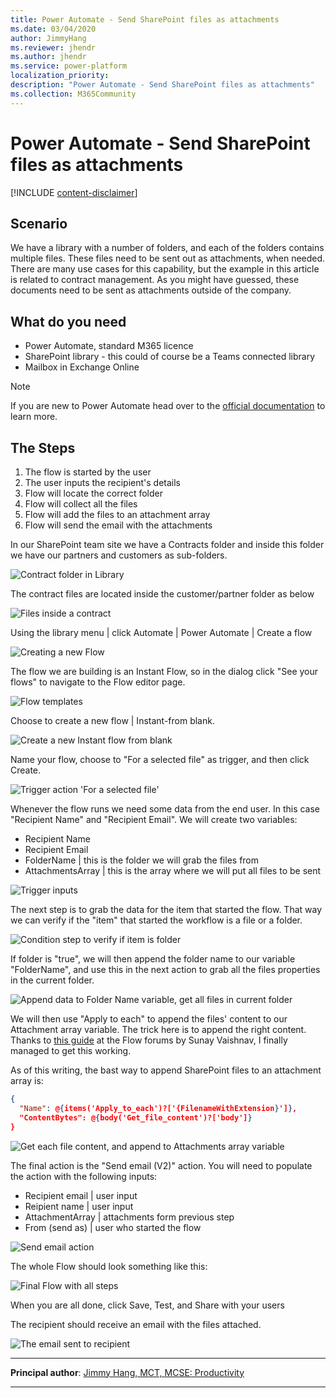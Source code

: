 ```yaml
---
title: Power Automate - Send SharePoint files as attachments
ms.date: 03/04/2020
author: JimmyHang
ms.reviewer: jhendr
ms.author: jhendr
ms.service: power-platform
localization_priority: 
description: "Power Automate - Send SharePoint files as attachments"
ms.collection: M365Community
---
```


# Power Automate - Send SharePoint files as attachments

[!INCLUDE [content-disclaimer](includes/content-disclaimer.md)]

## Scenario

We have a library with a number of folders, and each of the folders contains multiple files. These files need to be sent out as attachments, when needed. There are many use cases for this capability, but the example in this article is related to contract management. As you might have guessed, these documents need to be sent as attachments outside of the company.

## What do you need

* Power Automate, standard M365 licence
* SharePoint library - this could of course be a Teams connected library
* Mailbox in Exchange Online

> [!NOTE]
> If you are new to Power Automate head over to the [official documentation](https://docs.microsoft.com/power-automate/) to learn more.

## The Steps

1. The flow is started by the user
2. The user inputs the recipient's details
3. Flow will locate the correct folder
4. Flow will collect all the files
5. Flow will add the files to an attachment array
6. Flow will send the email with the attachments

In our SharePoint team site we have a Contracts folder and inside this folder we have our partners and customers as sub-folders.

![Contract folder in Library](media/power-automate-send-sharepoint-files-as-attachments/powerautomate-sendasattachment01.png)

The contract files are located inside the customer/partner folder as below

![Files inside a contract](media/power-automate-send-sharepoint-files-as-attachments/powerautomate-sendasattachment02.png)

Using the library menu | click Automate | Power Automate | Create a flow

![Creating a new Flow](media/power-automate-send-sharepoint-files-as-attachments/powerautomate-sendasattachment03.png)

The flow we are building is an Instant Flow, so in the dialog click "See your flows" to navigate to the Flow editor page.

![Flow templates](media/power-automate-send-sharepoint-files-as-attachments/powerautomate-sendasattachment04.png)

Choose to create a new flow | Instant-from blank.

![Create a new Instant flow from blank](media/power-automate-send-sharepoint-files-as-attachments/powerautomate-sendasattachment05.png)

Name your flow, choose to "For a selected file" as trigger, and then click Create.

![Trigger action 'For a selected file'](media/power-automate-send-sharepoint-files-as-attachments/powerautomate-sendasattachment06.png)

Whenever the flow runs we need some data from the end user. In this case "Recipient Name" and "Recipient Email". We will create two variables:

* Recipient Name
* Recipient Email
* FolderName | this is the folder we will grab the files from
* AttachmentsArray | this is the array where we will put all files to be sent

![Trigger inputs](media/power-automate-send-sharepoint-files-as-attachments/powerautomate-sendasattachment07.png)

The next step is to grab the data for the item that started the flow. That way we can verify if the "item" that started the workflow is a file or a folder.

![Condition step to verify if item is folder](media/power-automate-send-sharepoint-files-as-attachments/powerautomate-sendasattachment08.png)

If folder is "true", we will then append the folder name to our variable "FolderName", and use this in the next action to grab all the files properties in the current folder.

![Append data to Folder Name variable, get all files in current folder](media/power-automate-send-sharepoint-files-as-attachments/powerautomate-sendasattachment09.png)

We will then use "Apply to each" to append the files' content to our Attachment array variable. The trick here is to append the right content. Thanks to [this guide](https://flow.microsoft.com/blog/multiple-attachments-single-email/) at the Flow forums by Sunay Vaishnav, I finally managed to get this working.

As of this writing, the bast way to append SharePoint files to an attachment array is:

``` json
{
  "Name": @{items('Apply_to_each')?['{FilenameWithExtension}']},
  "ContentBytes": @{body('Get_file_content')?['body']}
}
```

![Get each file content, and append to Attachments array variable](media/power-automate-send-sharepoint-files-as-attachments/powerautomate-sendasattachment10.png)

The final action is the "Send email (V2)" action. You will need to populate the action with the following inputs:

* Recipient email | user input
* Reipient name | user input
* AttachmentArray | attachments form previous step
* From (send as) | user who started the flow

![Send email action](media/power-automate-send-sharepoint-files-as-attachments/powerautomate-sendasattachment11.png)

The whole Flow should look something like this:

![Final Flow with all steps](media/power-automate-send-sharepoint-files-as-attachments/powerautomate-sendasattachment12.png)

When you are all done, click Save, Test, and Share with your users

The recipient should receive an email with the files attached.

![The email sent to recipient](media/power-automate-send-sharepoint-files-as-attachments/powerautomate-sendasattachment13.png)

---

**Principal author**: [Jimmy Hang, MCT, MCSE: Productivity](https://www.linkedin.com/in/jimmyhang/)

---

